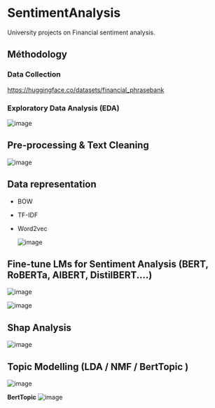 # SentimentAnalysis

University projects on Financial sentiment analysis.

## Méthodology

###  Data Collection
https://huggingface.co/datasets/financial_phrasebank

### Exploratory Data Analysis (EDA)
![image](https://github.com/abdellah-idris/SentimentAnalysis/assets/50142372/e8d6606b-2d07-4254-bdeb-3c3e7a1f5286)


## Pre-processing & Text Cleaning
![image](https://github.com/abdellah-idris/SentimentAnalysis/assets/50142372/7b94743a-6919-483e-82d6-41d5530501a7)



## Data representation
- BOW
- TF-IDF
- Word2vec

  ![image](https://github.com/abdellah-idris/SentimentAnalysis/assets/50142372/07aa8e53-8875-4643-a1e8-cf1b7f29c863)

## Fine-tune LMs for Sentiment Analysis (BERT, RoBERTa, AlBERT, DistilBERT....)

![image](https://github.com/abdellah-idris/SentimentAnalysis/assets/50142372/df9bab10-8647-4270-9173-576ff5d3e6ca)


![image](https://github.com/abdellah-idris/SentimentAnalysis/assets/50142372/bdba5142-a53e-42a7-9571-c6c402f47fa6)

## Shap Analysis
![image](https://github.com/abdellah-idris/SentimentAnalysis/assets/50142372/59a79f78-b5d3-4b5f-b890-13e143b925d3)


## Topic Modelling (LDA / NMF / BertTopic )

![image](https://github.com/abdellah-idris/SentimentAnalysis/assets/50142372/8249215a-5b05-49c8-a4a7-2b7f8e4eb162)


**BertTopic**
![image](https://github.com/abdellah-idris/SentimentAnalysis/assets/50142372/36a0f61b-9ec4-4715-9269-d068936b71c1)







